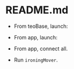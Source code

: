 # README.md

- From teoBase, launch:

- From app, launch:

- From app, connect all.

- Run `ironingMover`.
